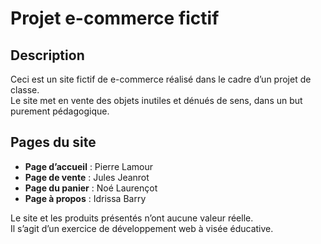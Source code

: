 # Projet e-commerce fictif

## Description

Ceci est un site fictif de e-commerce réalisé dans le cadre d’un projet de classe.  
Le site met en vente des objets inutiles et dénués de sens, dans un but purement pédagogique.

## Pages du site

- **Page d’accueil** : Pierre Lamour  
- **Page de vente** : Jules Jeanrot  
- **Page du panier** : Noé Laurençot  
- **Page à propos** : Idrissa Barry

Le site et les produits présentés n’ont aucune valeur réelle.  
Il s’agit d’un exercice de développement web à visée éducative.
